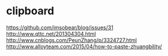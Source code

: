 # clipboard

https://github.com/imsobear/blog/issues/31
http://www.qttc.net/201304304.html
http://www.cnblogs.com/PeunZhang/p/3324727.html
http://www.alloyteam.com/2015/04/how-to-paste-zhuangbility/